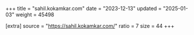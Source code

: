 +++
title = "sahil.kokamkar.com"
date = "2023-12-13"
updated = "2025-01-03"
weight = 45498

[extra]
source = "https://sahil.kokamkar.com/"
ratio = 7
size = 44
+++
